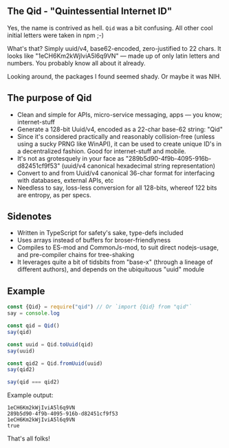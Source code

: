 
## The Qid - "Quintessential Internet ID" ##

Yes, the name is contrived as hell. `Qid` was a bit confusing. All other cool initial letters were taken in npm ;-)

What's that? Simply uuid/v4, base62-encoded, zero-justified to 22 chars. It looks like "1eCH6Km2kWjIviA5l6q9VN" — made up of only latin letters and numbers. You probably know all about it already.

Looking around, the packages I found seemed shady. Or maybe it was NIH.

## The purpose of Qid ##

- Clean and simple for APIs, micro-service messaging, apps — you know; internet-stuff
- Generate a 128-bit Uuid/v4, encoded as a 22-char base-62 string: "Qid"
- Since it's considered practically and reasonably collision-free (unless using a sucky PRNG like WinAPI), it can be used to create unique ID's in a decentralized fashion. Good for internet-stuff and mobile.
- It's not as grotesquely in your face as "289b5d90-4f9b-4095-916b-d82451cf9f53" (uuid/v4 canonical hexadecimal string representation)
- Convert to and from Uuid/v4 canonical 36-char format for interfacing with databases, external APIs, etc
- Needless to say, loss-less conversion for all 128-bits, whereof 122 bits are entropy, as per specs.

## Sidenotes ##

- Written in TypeScript for safety's sake, type-defs included
- Uses arrays instead of buffers for broser-friendlyness
- Compiles to ES-mod and CommonJs-mod, to suit direct nodejs-usage, and pre-compiler chains for tree-shaking
- It leverages quite a bit of tidsbits from "base-x" (through a lineage of different authors), and depends on the ubiquituous "uuid" module

## Example ##

```javascript
const {Qid} = require("qid") // Or `import {Qid} from "qid"`
say = console.log

const qid = Qid()
say(qid)

const uuid = Qid.toUuid(qid)
say(uuid)

const qid2 = Qid.fromUuid(uuid)
say(qid2)

say(qid === qid2)
```

Example output:
```
1eCH6Km2kWjIviA5l6q9VN
289b5d90-4f9b-4095-916b-d82451cf9f53
1eCH6Km2kWjIviA5l6q9VN
true
```

That's all folks!
